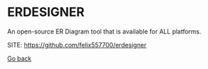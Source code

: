 # ERDESIGNER
 
 An open-source ER Diagram tool that is available for ALL platforms.
 
 SITE: https://github.com/felix557700/erdesigner

 [Go back](https://portable-linux-apps.github.io/apps.html)
